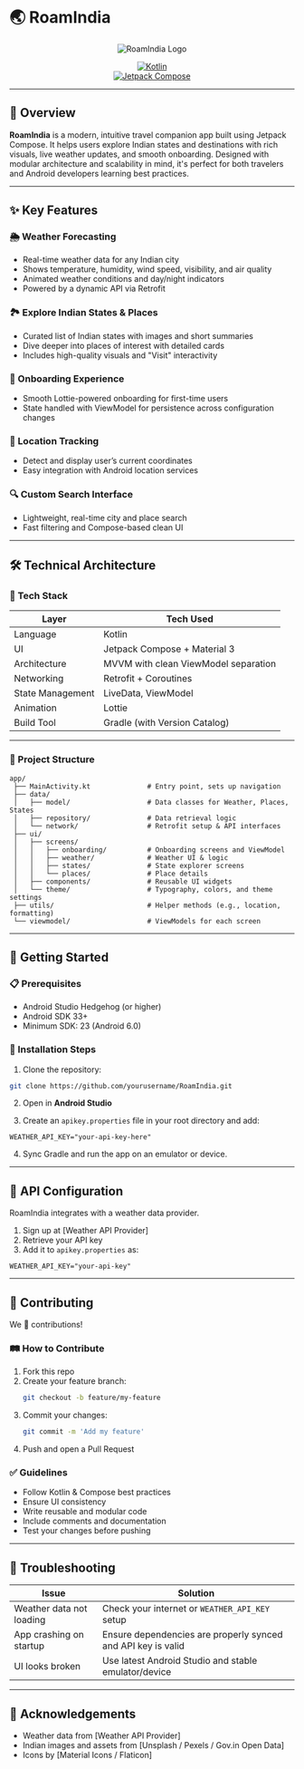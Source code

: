 # 🌏 RoamIndia

<div align="center">

![RoamIndia Logo](https://via.placeholder.com/150)

[![Kotlin](https://img.shields.io/badge/kotlin-1.9.0-blue.svg)](https://kotlinlang.org/)  
[![Jetpack Compose](https://img.shields.io/badge/Jetpack%20Compose-Latest-green.svg)](https://developer.android.com/jetpack/compose)  

</div>

---

## 📱 Overview

**RoamIndia** is a modern, intuitive travel companion app built using Jetpack Compose. It helps users explore Indian states and destinations with rich visuals, live weather updates, and smooth onboarding. Designed with modular architecture and scalability in mind, it's perfect for both travelers and Android developers learning best practices.

---

## ✨ Key Features

### 🌦️ Weather Forecasting
- Real-time weather data for any Indian city
- Shows temperature, humidity, wind speed, visibility, and air quality
- Animated weather conditions and day/night indicators
- Powered by a dynamic API via Retrofit

### 🏞️ Explore Indian States & Places
- Curated list of Indian states with images and short summaries
- Dive deeper into places of interest with detailed cards
- Includes high-quality visuals and "Visit" interactivity

### 🚀 Onboarding Experience
- Smooth Lottie-powered onboarding for first-time users
- State handled with ViewModel for persistence across configuration changes

### 📍 Location Tracking
- Detect and display user’s current coordinates
- Easy integration with Android location services

### 🔍 Custom Search Interface
- Lightweight, real-time city and place search
- Fast filtering and Compose-based clean UI

---

## 🛠️ Technical Architecture

### 🧱 Tech Stack
| Layer            | Tech Used                                 |
|------------------|--------------------------------------------|
| Language         | Kotlin                                     |
| UI               | Jetpack Compose + Material 3               |
| Architecture     | MVVM with clean ViewModel separation       |
| Networking       | Retrofit + Coroutines                      |
| State Management | LiveData, ViewModel                        |
| Animation        | Lottie                                     |
| Build Tool       | Gradle (with Version Catalog)              |

---

### 🧩 Project Structure

```
app/
 ├── MainActivity.kt              # Entry point, sets up navigation
 ├── data/
 │   ├── model/                   # Data classes for Weather, Places, States
 │   ├── repository/              # Data retrieval logic
 │   └── network/                 # Retrofit setup & API interfaces
 ├── ui/
 │   ├── screens/
 │   │   ├── onboarding/          # Onboarding screens and ViewModel
 │   │   ├── weather/             # Weather UI & logic
 │   │   ├── states/              # State explorer screens
 │   │   └── places/              # Place details
 │   ├── components/              # Reusable UI widgets
 │   └── theme/                   # Typography, colors, and theme settings
 ├── utils/                       # Helper methods (e.g., location, formatting)
 └── viewmodel/                   # ViewModels for each screen
```

---

## 🚀 Getting Started

### 📋 Prerequisites
- Android Studio Hedgehog (or higher)
- Android SDK 33+
- Minimum SDK: 23 (Android 6.0)

### 🧪 Installation Steps

1. Clone the repository:
```bash
git clone https://github.com/yourusername/RoamIndia.git
```

2. Open in **Android Studio**

3. Create an `apikey.properties` file in your root directory and add:
```properties
WEATHER_API_KEY="your-api-key-here"
```

4. Sync Gradle and run the app on an emulator or device.

---

## 🔑 API Configuration

RoamIndia integrates with a weather data provider.

1. Sign up at [Weather API Provider]  
2. Retrieve your API key  
3. Add it to `apikey.properties` as:
```properties
WEATHER_API_KEY="your-api-key"
```

---

## 🤝 Contributing

We 💖 contributions!

### 🛤 How to Contribute
1. Fork this repo
2. Create your feature branch:
   ```bash
   git checkout -b feature/my-feature
   ```
3. Commit your changes:
   ```bash
   git commit -m 'Add my feature'
   ```
4. Push and open a Pull Request

### ✅ Guidelines
- Follow Kotlin & Compose best practices
- Ensure UI consistency
- Write reusable and modular code
- Include comments and documentation
- Test your changes before pushing

---

## 🐞 Troubleshooting

| Issue                        | Solution                                                           |
|-----------------------------|--------------------------------------------------------------------|
| Weather data not loading    | Check your internet or `WEATHER_API_KEY` setup                    |
| App crashing on startup     | Ensure dependencies are properly synced and API key is valid      |
| UI looks broken             | Use latest Android Studio and stable emulator/device              |

---

## 🙌 Acknowledgements

- Weather data from [Weather API Provider]  
- Indian images and assets from [Unsplash / Pexels / Gov.in Open Data]  
- Icons by [Material Icons / Flaticon]
